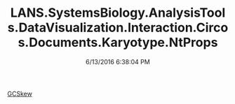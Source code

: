 ﻿---
title: LANS.SystemsBiology.AnalysisTools.DataVisualization.Interaction.Circos.Documents.Karyotype.NtProps
date: 6/13/2016 6:38:04 PM
---

[GCSkew](T-LANS.SystemsBiology.AnalysisTools.DataVisualization.Interaction.Circos.Documents.Karyotype.NtProps.GCSkew.html)
